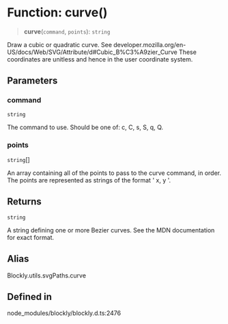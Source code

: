 # Function: curve()

> **curve**(`command`, `points`): `string`

Draw a cubic or quadratic curve. See
developer.mozilla.org/en-US/docs/Web/SVG/Attribute/d#Cubic_B%C3%A9zier_Curve
These coordinates are unitless and hence in the user coordinate system.

## Parameters

### command

`string`

The command to use.
Should be one of: c, C, s, S, q, Q.

### points

`string`[]

An array containing all of the points to pass
to the curve command, in order. The points are represented as strings of
the format ' x, y '.

## Returns

`string`

A string defining one or more Bezier curves. See the MDN
documentation for exact format.

## Alias

Blockly.utils.svgPaths.curve

## Defined in

node_modules/blockly/blockly.d.ts:2476
